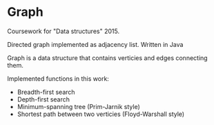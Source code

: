 # Graph
Coursework for "Data structures" 2015.

Directed graph implemented as adjacency list.
Written in Java

Graph is a data structure that contains verticies and edges connecting them.

Implemented functions in this work:
* Breadth-first search
* Depth-first search
* Minimum-spanning tree (Prim-Jarnik style)
* Shortest path between two verticies (Floyd-Warshall style)

